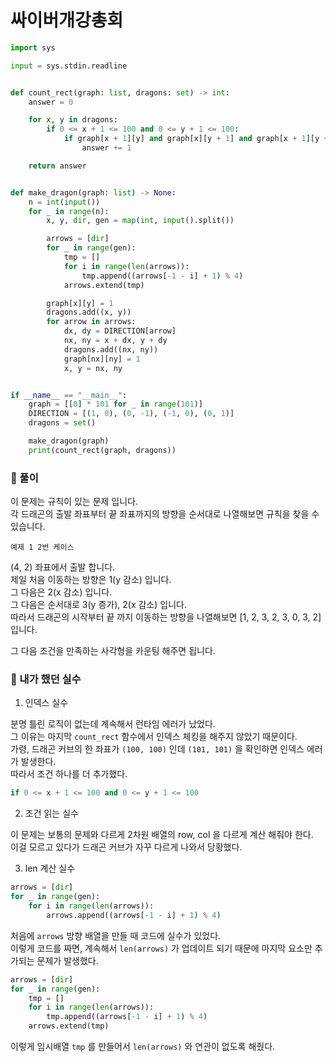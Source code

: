 # 싸이버개강총회

```python
import sys

input = sys.stdin.readline


def count_rect(graph: list, dragons: set) -> int:
    answer = 0

    for x, y in dragons:
        if 0 <= x + 1 <= 100 and 0 <= y + 1 <= 100:
            if graph[x + 1][y] and graph[x][y + 1] and graph[x + 1][y + 1]:
                answer += 1

    return answer


def make_dragon(graph: list) -> None:
    n = int(input())
    for _ in range(n):
        x, y, dir, gen = map(int, input().split())

        arrows = [dir]
        for _ in range(gen):
            tmp = []
            for i in range(len(arrows)):
                tmp.append((arrows[-1 - i] + 1) % 4)
            arrows.extend(tmp)

        graph[x][y] = 1
        dragons.add((x, y))
        for arrow in arrows:
            dx, dy = DIRECTION[arrow]
            nx, ny = x + dx, y + dy
            dragons.add((nx, ny))
            graph[nx][ny] = 1
            x, y = nx, ny


if __name__ == "__main__":
    graph = [[0] * 101 for _ in range(101)]
    DIRECTION = [(1, 0), (0, -1), (-1, 0), (0, 1)]
    dragons = set()

    make_dragon(graph)
    print(count_rect(graph, dragons))

```

### 📌 풀이

이 문제는 규칙이 있는 문제 입니다.  
각 드래곤의 출발 좌표부터 끝 좌표까지의 방향을 순서대로 나열해보면 규칙을 찾을 수 있습니다.

`예제 1 2번 케이스`

(4, 2) 좌표에서 출발 합니다.  
제일 처음 이동하는 방향은 1(y 감소) 입니다.  
그 다음은 2(x 감소) 입니다.  
그 다음은 순서대로 3(y 증가), 2(x 감소) 입니다.  
따라서 드래곤의 시작부터 끝 까지 이동하는 방향을 나열해보면 [1, 2, 3, 2, 3, 0, 3, 2] 입니다.

그 다음 조건을 만족하는 사각형을 카운팅 해주면 됩니다.

### 📌 내가 했던 실수

1. 인덱스 실수

분명 틀린 로직이 없는데 계속해서 런타임 에러가 났었다.  
그 이유는 마지막 `count_rect` 함수에서 인덱스 체킹을 해주지 않았기 때문이다.  
가령, 드래곤 커브의 한 좌표가 `(100, 100)` 인데 `(101, 101)` 을 확인하면 인덱스 에러가 발생한다.  
따라서 조건 하나를 더 추가했다.

```python
if 0 <= x + 1 <= 100 and 0 <= y + 1 <= 100
```

2. 조건 읽는 실수

이 문제는 보통의 문제와 다르게 2차원 배열의 row, col 을 다르게 계산 해줘야 한다.  
이걸 모르고 있다가 드래곤 커브가 자꾸 다르게 나와서 당황했다.

3. len 계산 실수

```python
arrows = [dir]
for _ in range(gen):
    for i in range(len(arrows)):
        arrows.append((arrows[-1 - i] + 1) % 4)
```

처음에 `arrows` 방향 배열을 만들 때 코드에 실수가 있었다.  
이렇게 코드를 짜면, 계속해서 `len(arrows)` 가 업데이트 되기 때문에 마지막 요소만 추가되는 문제가 발생했다.

```python
arrows = [dir]
for _ in range(gen):
    tmp = []
    for i in range(len(arrows)):
        tmp.append((arrows[-1 - i] + 1) % 4)
    arrows.extend(tmp)
```

이렇게 임시배열 `tmp` 를 만들어서 `len(arrows)` 와 연관이 없도록 해줬다.
